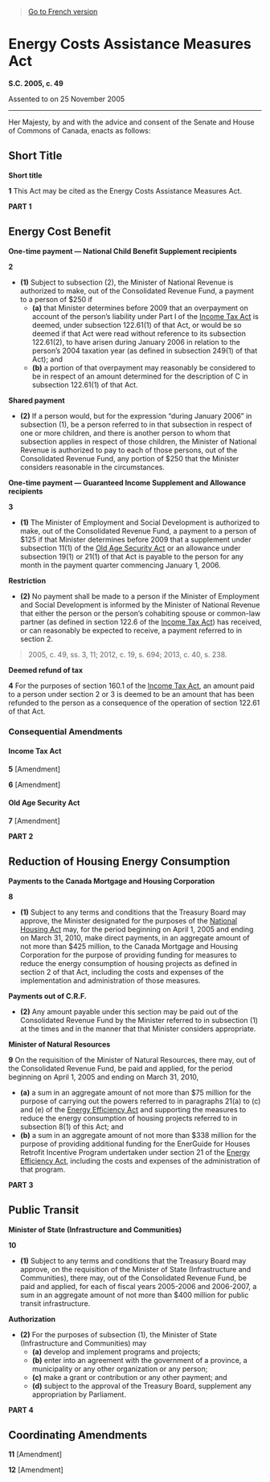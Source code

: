 > [Go to French version](/fr/Lois/Lois%20du%20Canada/2005/ch.%2049.md)

# Energy Costs Assistance Measures Act

**S.C. 2005, c. 49**


Assented to on 25 November 2005

----------



Her Majesty, by and with the advice and consent of the Senate and House of Commons of Canada, enacts as follows:






## Short Title



**Short title**

**1** This Act may be cited as the Energy Costs Assistance Measures Act.




**PART 1** 
## Energy Cost Benefit



**One-time payment — National Child Benefit Supplement recipients**

**2** 

- **(1)** Subject to subsection (2), the Minister of National Revenue is authorized to make, out of the Consolidated Revenue Fund, a payment to a person of $250 if
	- **(a)** that Minister determines before 2009 that an overpayment on account of the person’s liability under Part I of the [Income Tax Act](/en/Acts/Statutes%20of%20Canada/1985/c.%201%20(5th%20Supp.).md) is deemed, under subsection 122.61(1) of that Act, or would be so deemed if that Act were read without reference to its subsection 122.61(2), to have arisen during January 2006 in relation to the person’s 2004 taxation year (as defined in subsection 249(1) of that Act); and
	- **(b)** a portion of that overpayment may reasonably be considered to be in respect of an amount determined for the description of C in subsection 122.61(1) of that Act.

**Shared payment**

- **(2)** If a person would, but for the expression “during January 2006” in subsection (1), be a person referred to in that subsection in respect of one or more children, and there is another person to whom that subsection applies in respect of those children, the Minister of National Revenue is authorized to pay to each of those persons, out of the Consolidated Revenue Fund, any portion of $250 that the Minister considers reasonable in the circumstances.




**One-time payment — Guaranteed Income Supplement and Allowance recipients**

**3** 

- **(1)** The Minister of Employment and Social Development is authorized to make, out of the Consolidated Revenue Fund, a payment to a person of $125 if that Minister determines before 2009 that a supplement under subsection 11(1) of the [Old Age Security Act](/en/Acts/Revised%20Statutes%20of%20Canada/O/O-9.md) or an allowance under subsection 19(1) or 21(1) of that Act is payable to the person for any month in the payment quarter commencing January 1, 2006.

**Restriction**

- **(2)** No payment shall be made to a person if the Minister of Employment and Social Development is informed by the Minister of National Revenue that either the person or the person’s cohabiting spouse or common-law partner (as defined in section 122.6 of the [Income Tax Act](/en/Acts/Statutes%20of%20Canada/1985/c.%201%20(5th%20Supp.).md)) has received, or can reasonably be expected to receive, a payment referred to in section 2.
> 2005, c. 49, ss. 3, 11; 2012, c. 19, s. 694; 2013, c. 40, s. 238.





**Deemed refund of tax**

**4** For the purposes of section 160.1 of the [Income Tax Act](/en/Acts/Statutes%20of%20Canada/1985/c.%201%20(5th%20Supp.).md), an amount paid to a person under section 2 or 3 is deemed to be an amount that has been refunded to the person as a consequence of the operation of section 122.61 of that Act.




### Consequential Amendments



#### Income Tax Act


**5** [Amendment]



**6** [Amendment]




#### Old Age Security Act


**7** [Amendment]




**PART 2** 
## Reduction of Housing Energy Consumption



**Payments to the Canada Mortgage and Housing Corporation**

**8** 

- **(1)** Subject to any terms and conditions that the Treasury Board may approve, the Minister designated for the purposes of the [National Housing Act](/en/Acts/Revised%20Statutes%20of%20Canada/N/N-11.md) may, for the period beginning on April 1, 2005 and ending on March 31, 2010, make direct payments, in an aggregate amount of not more than $425 million, to the Canada Mortgage and Housing Corporation for the purpose of providing funding for measures to reduce the energy consumption of housing projects as defined in section 2 of that Act, including the costs and expenses of the implementation and administration of those measures.

**Payments out of C.R.F.**

- **(2)** Any amount payable under this section may be paid out of the Consolidated Revenue Fund by the Minister referred to in subsection (1) at the times and in the manner that that Minister considers appropriate.




**Minister of Natural Resources**

**9** On the requisition of the Minister of Natural Resources, there may, out of the Consolidated Revenue Fund, be paid and applied, for the period beginning on April 1, 2005 and ending on March 31, 2010,
- **(a)** a sum in an aggregate amount of not more than $75 million for the purpose of carrying out the powers referred to in paragraphs 21(a) to (c) and (e) of the [Energy Efficiency Act](/en/Acts/Statutes%20of%20Canada/1992/c.%2036.md) and supporting the measures to reduce the energy consumption of housing projects referred to in subsection 8(1) of this Act; and
- **(b)** a sum in an aggregate amount of not more than $338 million for the purpose of providing additional funding for the EnerGuide for Houses Retrofit Incentive Program undertaken under section 21 of the [Energy Efficiency Act](/en/Acts/Statutes%20of%20Canada/1992/c.%2036.md), including the costs and expenses of the administration of that program.




**PART 3** 
## Public Transit



**Minister of State (Infrastructure and Communities)**

**10** 

- **(1)** Subject to any terms and conditions that the Treasury Board may approve, on the requisition of the Minister of State (Infrastructure and Communities), there may, out of the Consolidated Revenue Fund, be paid and applied, for each of fiscal years 2005-2006 and 2006-2007, a sum in an aggregate amount of not more than $400 million for public transit infrastructure.

**Authorization**

- **(2)** For the purposes of subsection (1), the Minister of State (Infrastructure and Communities) may
	- **(a)** develop and implement programs and projects;
	- **(b)** enter into an agreement with the government of a province, a municipality or any other organization or any person;
	- **(c)** make a grant or contribution or any other payment; and
	- **(d)** subject to the approval of the Treasury Board, supplement any appropriation by Parliament.




**PART 4** 
## Coordinating Amendments


**11** [Amendment]



**12** [Amendment]



